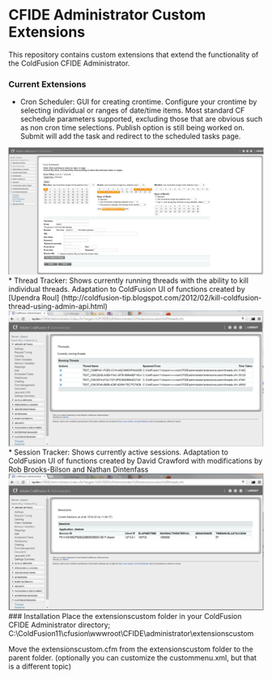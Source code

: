 # CFIDE Administrator Custom Extensions
This repository contains custom extensions that extend the functionality of the ColdFusion CFIDE Administrator.

### Current Extensions
* Cron Scheduler: GUI for creating crontime.  Configure your crontime by selecting individual or ranges of date/time items.  Most standard CF sechedule parameters supported, excluding those that are obvious such as non cron time selections.  Publish option is still being worked on.  Submit will add the task and redirect to the scheduled tasks page. 
<img src="images/cron.png">
* Thread Tracker: Shows currently running threads with the ability to kill individual threads.  Adaptation to ColdFusion UI of functions created by [Upendra Roul] (http://coldfusion-tip.blogspot.com/2012/02/kill-coldfusion-thread-using-admin-api.html)
<img src="images/threads.png">
* Session Tracker: Shows currently active sessions. Adaptation to ColdFusion UI of functions created by David Crawford <dcrawford@acteksoft.com> with modifications by  Rob Brooks-Bilson <rbils@amkor.com> and Nathan Dintenfass
<img src="images/sessions.png">
### Installation 
Place the extensionscustom folder in your ColdFusion CFIDE Administrator directory; C:\ColdFusion11\cfusion\wwwroot\CFIDE\administrator\extensionscustom

Move the extensionscustom.cfm from the extensionscustom folder to the parent folder.
(optionally you can customize the custommenu.xml, but that is a different topic)
